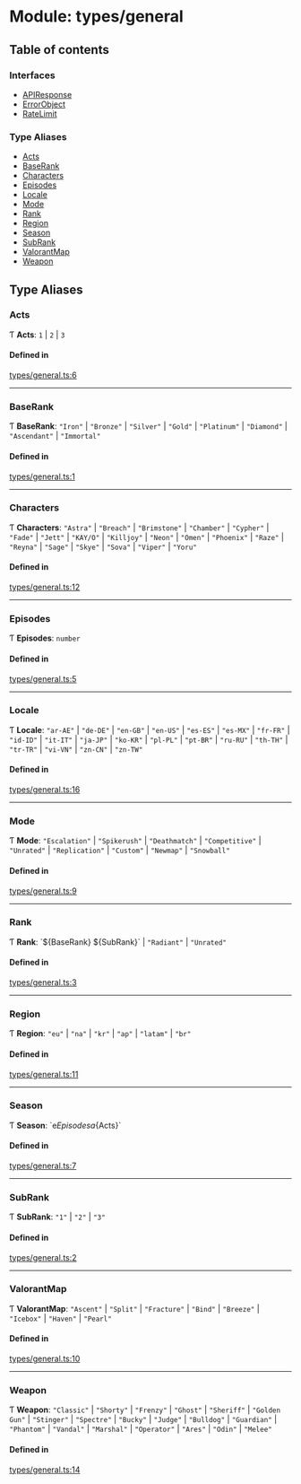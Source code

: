 # Module: types/general

## Table of contents

### Interfaces

- [APIResponse](../interfaces/types_general.APIResponse.md)
- [ErrorObject](../interfaces/types_general.ErrorObject.md)
- [RateLimit](../interfaces/types_general.RateLimit.md)

### Type Aliases

- [Acts](types_general.md#acts)
- [BaseRank](types_general.md#baserank)
- [Characters](types_general.md#characters)
- [Episodes](types_general.md#episodes)
- [Locale](types_general.md#locale)
- [Mode](types_general.md#mode)
- [Rank](types_general.md#rank)
- [Region](types_general.md#region)
- [Season](types_general.md#season)
- [SubRank](types_general.md#subrank)
- [ValorantMap](types_general.md#valorantmap)
- [Weapon](types_general.md#weapon)

## Type Aliases

### Acts

Ƭ **Acts**: ``1`` \| ``2`` \| ``3``

#### Defined in

[types/general.ts:6](https://github.com/jameslinimk/unofficial-valorant-api/blob/1def087/package/src/types/general.ts#L6)

___

### BaseRank

Ƭ **BaseRank**: ``"Iron"`` \| ``"Bronze"`` \| ``"Silver"`` \| ``"Gold"`` \| ``"Platinum"`` \| ``"Diamond"`` \| ``"Ascendant"`` \| ``"Immortal"``

#### Defined in

[types/general.ts:1](https://github.com/jameslinimk/unofficial-valorant-api/blob/1def087/package/src/types/general.ts#L1)

___

### Characters

Ƭ **Characters**: ``"Astra"`` \| ``"Breach"`` \| ``"Brimstone"`` \| ``"Chamber"`` \| ``"Cypher"`` \| ``"Fade"`` \| ``"Jett"`` \| ``"KAY/O"`` \| ``"Killjoy"`` \| ``"Neon"`` \| ``"Omen"`` \| ``"Phoenix"`` \| ``"Raze"`` \| ``"Reyna"`` \| ``"Sage"`` \| ``"Skye"`` \| ``"Sova"`` \| ``"Viper"`` \| ``"Yoru"``

#### Defined in

[types/general.ts:12](https://github.com/jameslinimk/unofficial-valorant-api/blob/1def087/package/src/types/general.ts#L12)

___

### Episodes

Ƭ **Episodes**: `number`

#### Defined in

[types/general.ts:5](https://github.com/jameslinimk/unofficial-valorant-api/blob/1def087/package/src/types/general.ts#L5)

___

### Locale

Ƭ **Locale**: ``"ar-AE"`` \| ``"de-DE"`` \| ``"en-GB"`` \| ``"en-US"`` \| ``"es-ES"`` \| ``"es-MX"`` \| ``"fr-FR"`` \| ``"id-ID"`` \| ``"it-IT"`` \| ``"ja-JP"`` \| ``"ko-KR"`` \| ``"pl-PL"`` \| ``"pt-BR"`` \| ``"ru-RU"`` \| ``"th-TH"`` \| ``"tr-TR"`` \| ``"vi-VN"`` \| ``"zn-CN"`` \| ``"zn-TW"``

#### Defined in

[types/general.ts:16](https://github.com/jameslinimk/unofficial-valorant-api/blob/1def087/package/src/types/general.ts#L16)

___

### Mode

Ƭ **Mode**: ``"Escalation"`` \| ``"Spikerush"`` \| ``"Deathmatch"`` \| ``"Competitive"`` \| ``"Unrated"`` \| ``"Replication"`` \| ``"Custom"`` \| ``"Newmap"`` \| ``"Snowball"``

#### Defined in

[types/general.ts:9](https://github.com/jameslinimk/unofficial-valorant-api/blob/1def087/package/src/types/general.ts#L9)

___

### Rank

Ƭ **Rank**: \`${BaseRank} ${SubRank}\` \| ``"Radiant"`` \| ``"Unrated"``

#### Defined in

[types/general.ts:3](https://github.com/jameslinimk/unofficial-valorant-api/blob/1def087/package/src/types/general.ts#L3)

___

### Region

Ƭ **Region**: ``"eu"`` \| ``"na"`` \| ``"kr"`` \| ``"ap"`` \| ``"latam"`` \| ``"br"``

#### Defined in

[types/general.ts:11](https://github.com/jameslinimk/unofficial-valorant-api/blob/1def087/package/src/types/general.ts#L11)

___

### Season

Ƭ **Season**: \`e${Episodes}a${Acts}\`

#### Defined in

[types/general.ts:7](https://github.com/jameslinimk/unofficial-valorant-api/blob/1def087/package/src/types/general.ts#L7)

___

### SubRank

Ƭ **SubRank**: ``"1"`` \| ``"2"`` \| ``"3"``

#### Defined in

[types/general.ts:2](https://github.com/jameslinimk/unofficial-valorant-api/blob/1def087/package/src/types/general.ts#L2)

___

### ValorantMap

Ƭ **ValorantMap**: ``"Ascent"`` \| ``"Split"`` \| ``"Fracture"`` \| ``"Bind"`` \| ``"Breeze"`` \| ``"Icebox"`` \| ``"Haven"`` \| ``"Pearl"``

#### Defined in

[types/general.ts:10](https://github.com/jameslinimk/unofficial-valorant-api/blob/1def087/package/src/types/general.ts#L10)

___

### Weapon

Ƭ **Weapon**: ``"Classic"`` \| ``"Shorty"`` \| ``"Frenzy"`` \| ``"Ghost"`` \| ``"Sheriff"`` \| ``"Golden Gun"`` \| ``"Stinger"`` \| ``"Spectre"`` \| ``"Bucky"`` \| ``"Judge"`` \| ``"Bulldog"`` \| ``"Guardian"`` \| ``"Phantom"`` \| ``"Vandal"`` \| ``"Marshal"`` \| ``"Operator"`` \| ``"Ares"`` \| ``"Odin"`` \| ``"Melee"``

#### Defined in

[types/general.ts:14](https://github.com/jameslinimk/unofficial-valorant-api/blob/1def087/package/src/types/general.ts#L14)
